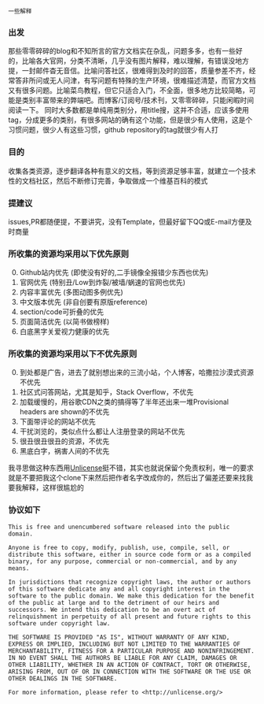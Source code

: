 `` 一些解释 ``

### 出发
那些零零碎碎的blog和不知所言的官方文档实在杂乱，问题多多，也有一些好的，比喻各大官网，分类不清晰，几乎没有图片解释，难以理解，有错误没地方提，一封邮件杳无音信。比喻问答社区，很难得到及时的回答，质量参差不齐，经常答非所问或无人问津，有写问题有特殊的生产环境，很难描述清楚，而官方文档又有很多问题。比喻菜鸟教程，但它只适合入门，不全面，很多地方比较简略，可能是类别丰富带来的弊端吧。而博客/订阅号/技术刊，又零零碎碎，只能闲暇时间阅读一下。
同时大多数都是单纯用类别分，用title搜，这并不合适，应该多使用tag，分成更多的类别，有很多网站的确有这个功能，但是很少有人使用，这是个习惯问题，很少人有这些习惯，github repository的tag就很少有人打


### 目的
收集各类资源，逐步翻译各种有意义的文档，等到资源足够丰富，就建立一个技术性的文档社区，然后不断修订完善，争取做成一个维基百科的模式


### 提建议
issues,PR都随便提，不要讲究，没有Template，但最好留下QQ或E-mail方便及时商量


### 所收集的资源均采用以下优先原则

0. Github站内优先 (即使没有好的,二手镜像全报错少东西也优先)
1. 官网优先 (特别丑/Low到炸裂/被墙/蜗速的官网也优先)
2. 内容丰富优先 (多图动图多例优先)
3. 中文版本优先 (非自创要有原版reference)
4. section/code可折叠的优先
5. 页面简洁优先 (以简书做榜样)
6. 白底黑字关爱视力健康的优先

### 所收集的资源均采用以下不优先原则

0. 到处都是广告，进去了就别想出来的三流小站，个人博客，哈撒拉沙漠式资源不优先
1. 社区式问答网站，尤其是知乎，Stack Overflow，不优先
2. 加载缓慢的，用谷歌CDN之类的搞得等了半年还出来一堆Provisional headers are shown的不优先
3. 下面带评论的网站不优先
4. 干扰浏览的，类似点什么都让人注册登录的网站不优先
5. 很丑很丑很丑的资源，不优先
7. 黑底白字，祸害人间的不优先



我寻思做这种东西用[Unlicense](http://unlicense.org/)挺不错，其实也就说保留个免责权利，唯一的要求就是不要把我这个clone下来然后把作者名字改成你的，然后出了偏差还要来找我要我解释，这样很尴尬的


### 协议如下

```
This is free and unencumbered software released into the public domain.

Anyone is free to copy, modify, publish, use, compile, sell, or
distribute this software, either in source code form or as a compiled
binary, for any purpose, commercial or non-commercial, and by any
means.

In jurisdictions that recognize copyright laws, the author or authors
of this software dedicate any and all copyright interest in the
software to the public domain. We make this dedication for the benefit
of the public at large and to the detriment of our heirs and
successors. We intend this dedication to be an overt act of
relinquishment in perpetuity of all present and future rights to this
software under copyright law.

THE SOFTWARE IS PROVIDED "AS IS", WITHOUT WARRANTY OF ANY KIND,
EXPRESS OR IMPLIED, INCLUDING BUT NOT LIMITED TO THE WARRANTIES OF
MERCHANTABILITY, FITNESS FOR A PARTICULAR PURPOSE AND NONINFRINGEMENT.
IN NO EVENT SHALL THE AUTHORS BE LIABLE FOR ANY CLAIM, DAMAGES OR
OTHER LIABILITY, WHETHER IN AN ACTION OF CONTRACT, TORT OR OTHERWISE,
ARISING FROM, OUT OF OR IN CONNECTION WITH THE SOFTWARE OR THE USE OR
OTHER DEALINGS IN THE SOFTWARE.

For more information, please refer to <http://unlicense.org/>
```
